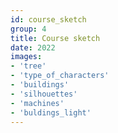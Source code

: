 ```yaml
---
id: course_sketch
group: 4
title: Course sketch
date: 2022
images:
- 'tree'
- 'type_of_characters'
- 'buildings'
- 'silhouettes'
- 'machines'
- 'buldings_light'
---
```

